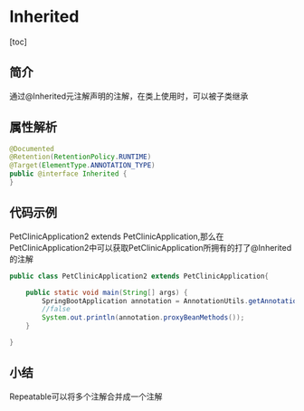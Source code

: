 # Inherited
[toc]

## 简介
通过@Inherited元注解声明的注解，在类上使用时，可以被子类继承

## 属性解析
```java
@Documented
@Retention(RetentionPolicy.RUNTIME)
@Target(ElementType.ANNOTATION_TYPE)
public @interface Inherited {
}
```

## 代码示例
PetClinicApplication2 extends PetClinicApplication,那么在PetClinicApplication2中可以获取PetClinicApplication所拥有的打了@Inherited的注解

```java
public class PetClinicApplication2 extends PetClinicApplication{

	public static void main(String[] args) {
		SpringBootApplication annotation = AnnotationUtils.getAnnotation(PetClinicApplication2.class, SpringBootApplication.class);
		//false
		System.out.println(annotation.proxyBeanMethods());
	}

}
```
## 小结

Repeatable可以将多个注解合并成一个注解

